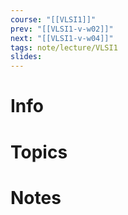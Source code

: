 ```yaml
---
course: "[[VLSI1]]"
prev: "[[VLSI1-v-w02]]"
next: "[[VLSI1-v-w04]]"
tags: note/lecture/VLSI1
slides:
---
```



# Info


# Topics


# Notes